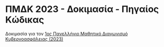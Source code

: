 # ΠΜΔΚ 2023 - Δοκιμασία - Πηγαίος Κώδικας

Δοκιμασία για τον [1ος Πανελλήνιο Μαθητικό Διαγωνισμό Κυβερνοασφάλειας (2023)](https://github.com/UniPiSSL/pmdk-2023)

